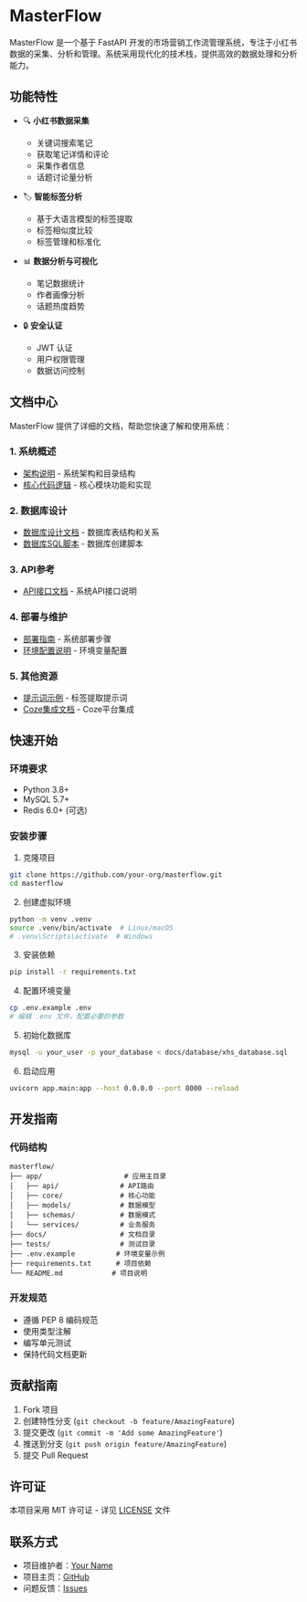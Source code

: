 # MasterFlow

MasterFlow 是一个基于 FastAPI 开发的市场营销工作流管理系统，专注于小红书数据的采集、分析和管理。系统采用现代化的技术栈，提供高效的数据处理和分析能力。

## 功能特性

- 🔍 **小红书数据采集**
  - 关键词搜索笔记
  - 获取笔记详情和评论
  - 采集作者信息
  - 话题讨论量分析

- 🏷️ **智能标签分析**
  - 基于大语言模型的标签提取
  - 标签相似度比较
  - 标签管理和标准化

- 📊 **数据分析与可视化**
  - 笔记数据统计
  - 作者画像分析
  - 话题热度趋势

- 🔒 **安全认证**
  - JWT 认证
  - 用户权限管理
  - 数据访问控制

## 文档中心

MasterFlow 提供了详细的文档，帮助您快速了解和使用系统：

### 1. 系统概述
- [架构说明](docs/architecture.md) - 系统架构和目录结构
- [核心代码逻辑](docs/core_logic.md) - 核心模块功能和实现

### 2. 数据库设计
- [数据库设计文档](docs/database/design.md) - 数据库表结构和关系
- [数据库SQL脚本](docs/database/xhs_database.sql) - 数据库创建脚本

### 3. API参考
- [API接口文档](docs/api_reference.md) - 系统API接口说明

### 4. 部署与维护
- [部署指南](docs/deployment.md) - 系统部署步骤
- [环境配置说明](.env.example) - 环境变量配置

### 5. 其他资源
- [提示词示例](docs/prompt/) - 标签提取提示词
- [Coze集成文档](docs/coze/) - Coze平台集成

## 快速开始

### 环境要求

- Python 3.8+
- MySQL 5.7+
- Redis 6.0+ (可选)

### 安装步骤

1. 克隆项目
```bash
git clone https://github.com/your-org/masterflow.git
cd masterflow
```

2. 创建虚拟环境
```bash
python -m venv .venv
source .venv/bin/activate  # Linux/macOS
# .venv\Scripts\activate  # Windows
```

3. 安装依赖
```bash
pip install -r requirements.txt
```

4. 配置环境变量
```bash
cp .env.example .env
# 编辑 .env 文件，配置必要的参数
```

5. 初始化数据库
```bash
mysql -u your_user -p your_database < docs/database/xhs_database.sql
```

6. 启动应用
```bash
uvicorn app.main:app --host 0.0.0.0 --port 8000 --reload
```

## 开发指南

### 代码结构

```
masterflow/
├── app/                    # 应用主目录
│   ├── api/               # API路由
│   ├── core/              # 核心功能
│   ├── models/            # 数据模型
│   ├── schemas/           # 数据模式
│   └── services/          # 业务服务
├── docs/                  # 文档目录
├── tests/                 # 测试目录
├── .env.example          # 环境变量示例
├── requirements.txt      # 项目依赖
└── README.md            # 项目说明
```

### 开发规范

- 遵循 PEP 8 编码规范
- 使用类型注解
- 编写单元测试
- 保持代码文档更新

## 贡献指南

1. Fork 项目
2. 创建特性分支 (`git checkout -b feature/AmazingFeature`)
3. 提交更改 (`git commit -m 'Add some AmazingFeature'`)
4. 推送到分支 (`git push origin feature/AmazingFeature`)
5. 提交 Pull Request

## 许可证

本项目采用 MIT 许可证 - 详见 [LICENSE](LICENSE) 文件

## 联系方式

- 项目维护者：[Your Name](mailto:your.email@example.com)
- 项目主页：[GitHub](https://github.com/your-org/masterflow)
- 问题反馈：[Issues](https://github.com/your-org/masterflow/issues)
